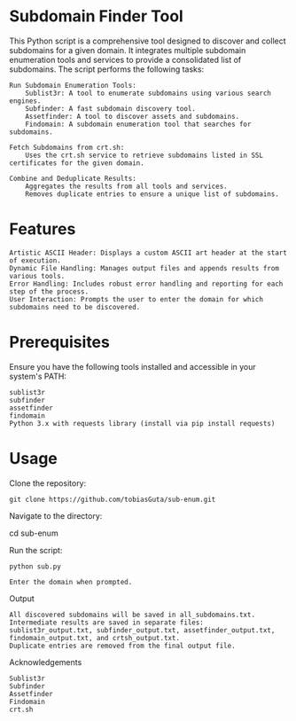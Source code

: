 # Subdomain Finder Tool

This Python script is a comprehensive tool designed to discover and collect subdomains for a given domain. It integrates multiple subdomain enumeration tools and services to provide a consolidated list of subdomains. The script performs the following tasks:

    Run Subdomain Enumeration Tools:
        Sublist3r: A tool to enumerate subdomains using various search engines.
        Subfinder: A fast subdomain discovery tool.
        Assetfinder: A tool to discover assets and subdomains.
        Findomain: A subdomain enumeration tool that searches for subdomains.

    Fetch Subdomains from crt.sh:
        Uses the crt.sh service to retrieve subdomains listed in SSL certificates for the given domain.

    Combine and Deduplicate Results:
        Aggregates the results from all tools and services.
        Removes duplicate entries to ensure a unique list of subdomains.

# Features

    Artistic ASCII Header: Displays a custom ASCII art header at the start of execution.
    Dynamic File Handling: Manages output files and appends results from various tools.
    Error Handling: Includes robust error handling and reporting for each step of the process.
    User Interaction: Prompts the user to enter the domain for which subdomains need to be discovered.

# Prerequisites

Ensure you have the following tools installed and accessible in your system's PATH:

    sublist3r
    subfinder
    assetfinder
    findomain
    Python 3.x with requests library (install via pip install requests)

# Usage

Clone the repository:

    git clone https://github.com/tobiasGuta/sub-enum.git

Navigate to the directory:

cd sub-enum

Run the script:

    python sub.py

    Enter the domain when prompted.

Output

    All discovered subdomains will be saved in all_subdomains.txt.
    Intermediate results are saved in separate files: sublist3r_output.txt, subfinder_output.txt, assetfinder_output.txt, findomain_output.txt, and crtsh_output.txt.
    Duplicate entries are removed from the final output file.


Acknowledgements

    Sublist3r
    Subfinder
    Assetfinder
    Findomain
    crt.sh
